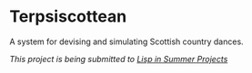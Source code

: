 # Terpsiscottean

A system for devising and simulating Scottish country dances.

*This project is being submitted to [Lisp in Summer Projects](http://lispinsummerprojects.org/)*

